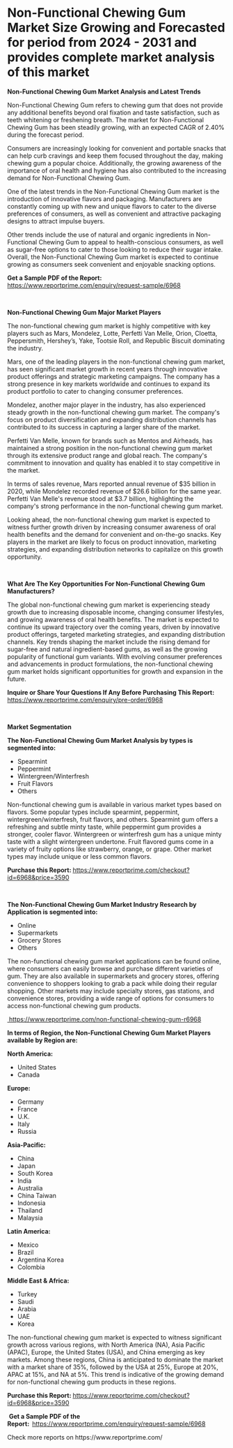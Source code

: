 <p><h1>Non-Functional Chewing Gum Market Size Growing and Forecasted for period from 2024 - 2031 and provides complete market analysis of this market</h1></p><p><strong>Non-Functional Chewing Gum Market Analysis and Latest Trends</strong></p>
<p><p>Non-Functional Chewing Gum refers to chewing gum that does not provide any additional benefits beyond oral fixation and taste satisfaction, such as teeth whitening or freshening breath. The market for Non-Functional Chewing Gum has been steadily growing, with an expected CAGR of 2.40% during the forecast period. </p><p>Consumers are increasingly looking for convenient and portable snacks that can help curb cravings and keep them focused throughout the day, making chewing gum a popular choice. Additionally, the growing awareness of the importance of oral health and hygiene has also contributed to the increasing demand for Non-Functional Chewing Gum. </p><p>One of the latest trends in the Non-Functional Chewing Gum market is the introduction of innovative flavors and packaging. Manufacturers are constantly coming up with new and unique flavors to cater to the diverse preferences of consumers, as well as convenient and attractive packaging designs to attract impulse buyers. </p><p>Other trends include the use of natural and organic ingredients in Non-Functional Chewing Gum to appeal to health-conscious consumers, as well as sugar-free options to cater to those looking to reduce their sugar intake. Overall, the Non-Functional Chewing Gum market is expected to continue growing as consumers seek convenient and enjoyable snacking options.</p></p>
<p><strong>Get a Sample PDF of the Report:&nbsp;</strong> <a href="https://www.reportprime.com/enquiry/request-sample/6968">https://www.reportprime.com/enquiry/request-sample/6968</a></p>
<p>&nbsp;</p>
<p><strong>Non-Functional Chewing Gum Major Market Players</strong></p>
<p><p>The non-functional chewing gum market is highly competitive with key players such as Mars, Mondelez, Lotte, Perfetti Van Melle, Orion, Cloetta, Peppersmith, Hershey’s, Yake, Tootsie Roll, and Republic Biscuit dominating the industry.</p><p>Mars, one of the leading players in the non-functional chewing gum market, has seen significant market growth in recent years through innovative product offerings and strategic marketing campaigns. The company has a strong presence in key markets worldwide and continues to expand its product portfolio to cater to changing consumer preferences.</p><p>Mondelez, another major player in the industry, has also experienced steady growth in the non-functional chewing gum market. The company's focus on product diversification and expanding distribution channels has contributed to its success in capturing a larger share of the market.</p><p>Perfetti Van Melle, known for brands such as Mentos and Airheads, has maintained a strong position in the non-functional chewing gum market through its extensive product range and global reach. The company's commitment to innovation and quality has enabled it to stay competitive in the market.</p><p>In terms of sales revenue, Mars reported annual revenue of $35 billion in 2020, while Mondelez recorded revenue of $26.6 billion for the same year. Perfetti Van Melle's revenue stood at $3.7 billion, highlighting the company's strong performance in the non-functional chewing gum market.</p><p>Looking ahead, the non-functional chewing gum market is expected to witness further growth driven by increasing consumer awareness of oral health benefits and the demand for convenient and on-the-go snacks. Key players in the market are likely to focus on product innovation, marketing strategies, and expanding distribution networks to capitalize on this growth opportunity.</p></p>
<p>&nbsp;</p>
<p><strong>What Are The Key Opportunities For Non-Functional Chewing Gum Manufacturers?</strong></p>
<p><p>The global non-functional chewing gum market is experiencing steady growth due to increasing disposable income, changing consumer lifestyles, and growing awareness of oral health benefits. The market is expected to continue its upward trajectory over the coming years, driven by innovative product offerings, targeted marketing strategies, and expanding distribution channels. Key trends shaping the market include the rising demand for sugar-free and natural ingredient-based gums, as well as the growing popularity of functional gum variants. With evolving consumer preferences and advancements in product formulations, the non-functional chewing gum market holds significant opportunities for growth and expansion in the future.</p></p>
<p><strong>Inquire or Share Your Questions If Any Before Purchasing This Report:</strong> <a href="https://www.reportprime.com/enquiry/pre-order/6968">https://www.reportprime.com/enquiry/pre-order/6968</a></p>
<p>&nbsp;</p>
<p><strong>Market Segmentation</strong></p>
<p><strong>The Non-Functional Chewing Gum Market Analysis by types is segmented into:</strong></p>
<p><ul><li>Spearmint</li><li>Peppermint</li><li>Wintergreen/Winterfresh</li><li>Fruit Flavors</li><li>Others</li></ul></p>
<p><p>Non-functional chewing gum is available in various market types based on flavors. Some popular types include spearmint, peppermint, wintergreen/winterfresh, fruit flavors, and others. Spearmint gum offers a refreshing and subtle minty taste, while peppermint gum provides a stronger, cooler flavor. Wintergreen or winterfresh gum has a unique minty taste with a slight wintergreen undertone. Fruit flavored gums come in a variety of fruity options like strawberry, orange, or grape. Other market types may include unique or less common flavors.</p></p>
<p><strong>Purchase this Report:&nbsp;</strong><a href="https://www.reportprime.com/checkout?id=6968&price=3590">https://www.reportprime.com/checkout?id=6968&price=3590</a></p>
<p>&nbsp;</p>
<p><strong>The Non-Functional Chewing Gum Market Industry Research by Application is segmented into:</strong></p>
<p><ul><li>Online</li><li>Supermarkets</li><li>Grocery Stores</li><li>Others</li></ul></p>
<p><p>The non-functional chewing gum market applications can be found online, where consumers can easily browse and purchase different varieties of gum. They are also available in supermarkets and grocery stores, offering convenience to shoppers looking to grab a pack while doing their regular shopping. Other markets may include specialty stores, gas stations, and convenience stores, providing a wide range of options for consumers to access non-functional chewing gum products.</p></p>
<p><a href="https://www.reportprime.com/non-functional-chewing-gum-r6968">&nbsp;https://www.reportprime.com/non-functional-chewing-gum-r6968</a></p>
<p><strong>In terms of Region, the Non-Functional Chewing Gum Market Players available by Region are:</strong></p>
<p>
    <p> <strong> North America: </strong>
        <ul>
            <li>United States</li>
            <li>Canada</li>
        </ul>
        </p> 
    <p> <strong> Europe: </strong>
        <ul>
            <li>Germany</li>
            <li>France</li>
            <li>U.K.</li>
            <li>Italy</li>
            <li>Russia</li>
        </ul>
        </p> 
    <p> <strong> Asia-Pacific: </strong>
        <ul>
            <li>China</li>
            <li>Japan</li>
            <li>South Korea</li>
            <li>India</li>
            <li>Australia</li>
            <li>China Taiwan</li>
            <li>Indonesia</li>
            <li>Thailand</li>
            <li>Malaysia</li>
        </ul>
        </p> 
    <p> <strong> Latin America: </strong>
        <ul>
            <li>Mexico</li>
            <li>Brazil</li>
            <li>Argentina Korea</li>
            <li>Colombia</li>
        </ul>
        </p> 
    <p> <strong> Middle East & Africa: </strong>
        <ul>
            <li>Turkey</li>
            <li>Saudi</li>
            <li>Arabia</li>
            <li>UAE</li>
            <li>Korea</li>
        </ul>
    </p>
    </p>
<p><p>The non-functional chewing gum market is expected to witness significant growth across various regions, with North America (NA), Asia Pacific (APAC), Europe, the United States (USA), and China emerging as key markets. Among these regions, China is anticipated to dominate the market with a market share of 35%, followed by the USA at 25%, Europe at 20%, APAC at 15%, and NA at 5%. This trend is indicative of the growing demand for non-functional chewing gum products in these regions.</p></p>
<p><strong>Purchase this Report: </strong><a href="https://www.reportprime.com/checkout?id=6968&price=3590">https://www.reportprime.com/checkout?id=6968&price=3590</a></p>
<p>&nbsp;<strong>Get a Sample PDF of the Report:&nbsp;&nbsp;</strong><a href="https://www.reportprime.com/enquiry/request-sample/6968">https://www.reportprime.com/enquiry/request-sample/6968</a></p>
<p><strong></strong></p>
<p>Check more reports on https://www.reportprime.com/</p>